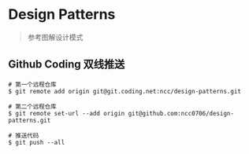 # Design Patterns

> 参考图解设计模式

## Github Coding 双线推送

    # 第一个远程仓库
    $ git remote add origin git@git.coding.net:ncc/design-patterns.git

    # 第二个远程仓库
    $ git remote set-url --add origin git@github.com:ncc0706/design-patterns.git

    # 推送代码
    $ git push --all
